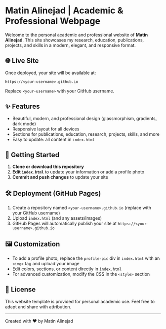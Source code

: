 # Matin Alinejad | Academic & Professional Webpage

Welcome to the personal academic and professional website of **Matin Alinejad**. This site showcases my research, education, publications, projects, and skills in a modern, elegant, and responsive format.

## 🌐 Live Site
Once deployed, your site will be available at:
```
https://<your-username>.github.io
```
Replace `<your-username>` with your GitHub username.

## ✨ Features
- Beautiful, modern, and professional design (glassmorphism, gradients, dark mode)
- Responsive layout for all devices
- Sections for publications, education, research, projects, skills, and more
- Easy to update: all content in `index.html`

## 🚀 Getting Started
1. **Clone or download this repository**
2. **Edit `index.html`** to update your information or add a profile photo
3. **Commit and push changes** to update your site

## 🛠️ Deployment (GitHub Pages)
1. Create a repository named `<your-username>.github.io` (replace with your GitHub username)
2. Upload `index.html` (and any assets/images)
3. GitHub Pages will automatically publish your site at `https://<your-username>.github.io`

## 🖼️ Customization
- To add a profile photo, replace the `profile-pic` div in `index.html` with an `<img>` tag and upload your image
- Edit colors, sections, or content directly in `index.html`
- For advanced customization, modify the CSS in the `<style>` section

## 📄 License
This website template is provided for personal academic use. Feel free to adapt and share with attribution.

---

Created with ❤️ by Matin Alinejad 